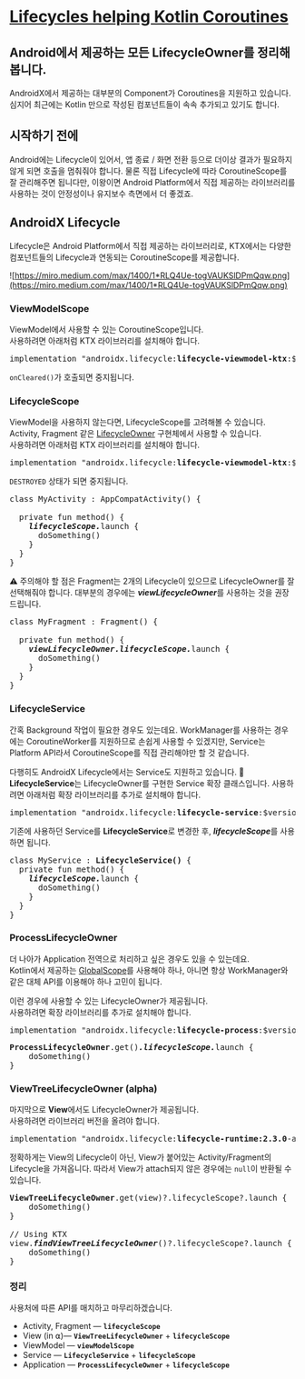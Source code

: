 # [Lifecycles helping Kotlin Coroutines](https://fornewid.medium.com/lifecycles-helping-kotlin-coroutines-275991883ba8)
## Android에서 제공하는 모든 LifecycleOwner를 정리해봅니다.

AndroidX에서 제공하는 대부분의 Component가 Coroutines을 지원하고 있습니다. 심지어 최근에는 Kotlin 만으로 작성된 컴포넌트들이 속속 추가되고 있기도 합니다.

## 시작하기 전에
Android에는 Lifecycle이 있어서, 앱 종료 / 화면 전환 등으로 더이상 결과가 필요하지 않게 되면 호출을 멈춰줘야 합니다. 물론 직접 Lifecycle에 따라 CoroutineScope를 잘 관리해주면 됩니다만, 이왕이면 Android Platform에서 직접 제공하는 라이브러리를 사용하는 것이 안정성이나 유지보수 측면에서 더 좋겠죠.

## AndroidX Lifecycle
Lifecycle은 Android Platform에서 직접 제공하는 라이브러리로, KTX에서는 다양한 컴포넌트들의 Lifecycle과 연동되는 CoroutineScope를 제공합니다.

![https://miro.medium.com/max/1400/1*RLQ4Ue-togVAUKSlDPmQqw.png](https://miro.medium.com/max/1400/1*RLQ4Ue-togVAUKSlDPmQqw.png)

### ViewModelScope
ViewModel에서 사용할 수 있는 CoroutineScope입니다.  
사용하려면 아래처럼 KTX 라이브러리를 설치해야 합니다.

<pre>
implementation "androidx.lifecycle:<b>lifecycle-viewmodel-ktx</b>:$version"
</pre>

`onCleared()`가 호출되면 중지됩니다.

### LifecycleScope
ViewModel을 사용하지 않는다면, LifecycleScope를 고려해볼 수 있습니다. Activity, Fragment 같은 [LifecycleOwner](https://developer.android.com/reference/androidx/lifecycle/LifecycleOwner) 구현체에서 사용할 수 있습니다.  
사용하려면 아래처럼 KTX 라이브러리를 설치해야 합니다.

<pre>
implementation "androidx.lifecycle:<b>lifecycle-viewmodel-ktx</b>:$version"
</pre>

`DESTROYED` 상태가 되면 중지됩니다.

<pre>
class MyActivity : AppCompatActivity() {

  private fun method() {
    <b><i>lifecycleScope.</i></b>launch {
      doSomething()
    }
  }
}
</pre>

⚠️ 주의해야 할 점은 Fragment는 2개의 Lifecycle이 있으므로 LifecycleOwner를 잘 선택해줘야 합니다. 대부분의 경우에는 ***viewLifecycleOwner***를 사용하는 것을 권장드립니다.
<pre>
class MyFragment : Fragment() {

  private fun method() {
    <b><i>viewLifecycleOwner.lifecycleScope.</i></b>launch {
      doSomething()
    }
  }
}
</pre>

### LifecycleService
간혹 Background 작업이 필요한 경우도 있는데요. WorkManager를 사용하는 경우에는 CoroutineWorker를 지원하므로 손쉽게 사용할 수 있겠지만, Service는 Platform API라서 CoroutineScope를 직접 관리해야만 할 것 같습니다.

다행히도 AndroidX Lifecycle에서는 Service도 지원하고 있습니다. 👏  
**LifecycleService**는 LifecycleOwner를 구현한 Service 확장 클래스입니다.
사용하려면 아래처럼 확장 라이브러리를 추가로 설치해야 합니다.

<pre>
implementation "androidx.lifecycle:<b>lifecycle-service</b>:$version"
</pre>

기존에 사용하던 Service를 **LifecycleService**로 변경한 후, ***lifecycleScope***를 사용하면 됩니다.

<pre>
class MyService : <b>LifecycleService()</b> {
  private fun method() {
    <b><i>lifecycleScope.</i></b>launch {
      doSomething()
    }
  }
}
</pre>

### ProcessLifecycleOwner
더 나아가 Application 전역으로 처리하고 싶은 경우도 있을 수 있는데요.  
Kotlin에서 제공하는 [GlobalScope](https://kotlin.github.io/kotlinx.coroutines/kotlinx-coroutines-core/kotlinx.coroutines/-global-scope/)를 사용해야 하나, 아니면 항상 WorkManager와 같은 대체 API를 이용해야 하나 고민이 됩니다.

이런 경우에 사용할 수 있는 LifecycleOwner가 제공됩니다.  
사용하려면 확장 라이브러리를 추가로 설치해야 합니다.

<pre>
implementation "androidx.lifecycle:<b>lifecycle-process</b>:$version"
</pre>

<pre>
<b>ProcessLifecycleOwner</b>.get()<b><i>.lifecycleScope.</i></b>launch {
    doSomething()
}
</pre>

### ViewTreeLifecycleOwner (alpha)
마지막으로 **View**에서도 LifecycleOwner가 제공됩니다.  
사용하려면 라이브러리 버전을 올려야 합니다.

<pre>
implementation "androidx.lifecycle:<b>lifecycle-runtime:2.3.0</b>-alpha07"
</pre>

정확하게는 View의 Lifecycle이 아닌, View가 붙어있는 Activity/Fragment의 Lifecycle을 가져옵니다. 따라서 View가 attach되지 않은 경우에는 `null`이 반환될 수 있습니다.

<pre>
<b>ViewTreeLifecycleOwner</b>.get(view)?.lifecycleScope?.launch {
    doSomething()
}

// Using KTX
view.<b><i>findViewTreeLifecycleOwner</i></b>()?.lifecycleScope?.launch {
    doSomething()
}
</pre>

### 정리
사용처에 따른 API를 매치하고 마무리하겠습니다.

* Activity, Fragment — <code><b>lifecycleScope</b></code>
* View (in ⍺)— <code><b>ViewTreeLifecycleOwner</b></code> + <code><b>lifecycleScope</b></code>
* ViewModel — <code><b>viewModelScope</b></code>
* Service — <code><b>LifecycleService</b></code> + <code><b>lifecycleScope</b></code>
* Application — <code><b>ProcessLifecycleOwner</b></code> + <code><b>lifecycleScope</b></code>
